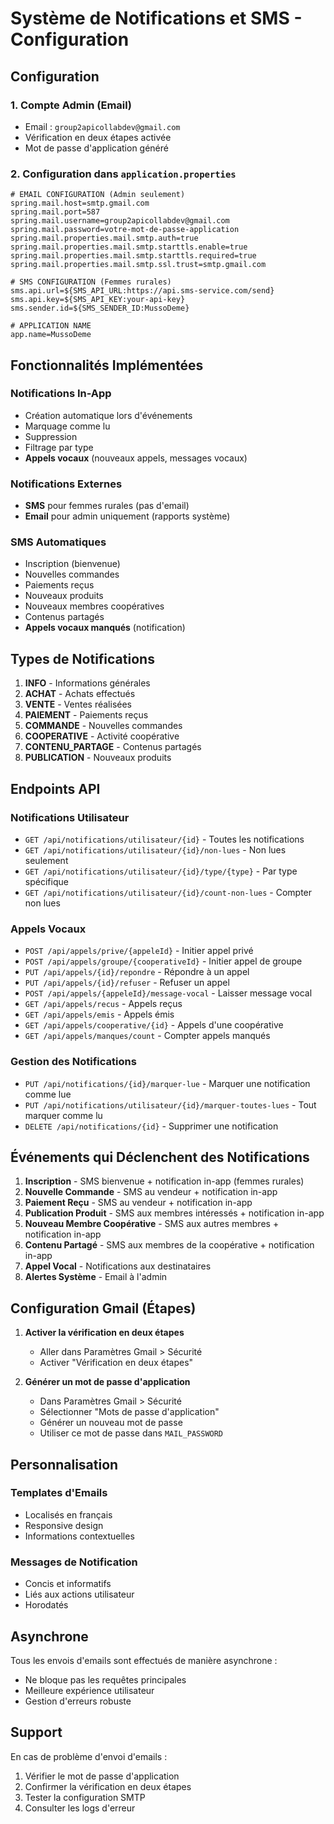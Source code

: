 #  Système de Notifications et SMS - Configuration

##  Configuration

### 1. Compte Admin (Email)
- Email : `group2apicollabdev@gmail.com`
- Vérification en deux étapes activée
- Mot de passe d'application généré

### 2. Configuration dans `application.properties`

```properties
# EMAIL CONFIGURATION (Admin seulement)
spring.mail.host=smtp.gmail.com
spring.mail.port=587
spring.mail.username=group2apicollabdev@gmail.com
spring.mail.password=votre-mot-de-passe-application
spring.mail.properties.mail.smtp.auth=true
spring.mail.properties.mail.smtp.starttls.enable=true
spring.mail.properties.mail.smtp.starttls.required=true
spring.mail.properties.mail.smtp.ssl.trust=smtp.gmail.com

# SMS CONFIGURATION (Femmes rurales)
sms.api.url=${SMS_API_URL:https://api.sms-service.com/send}
sms.api.key=${SMS_API_KEY:your-api-key}
sms.sender.id=${SMS_SENDER_ID:MussoDeme}

# APPLICATION NAME
app.name=MussoDeme
```

##  Fonctionnalités Implémentées

### Notifications In-App
- Création automatique lors d'événements
- Marquage comme lu
- Suppression
- Filtrage par type
- **Appels vocaux** (nouveaux appels, messages vocaux)

### Notifications Externes
- **SMS** pour femmes rurales (pas d'email)
- **Email** pour admin uniquement (rapports système)

### SMS Automatiques
- Inscription (bienvenue)
- Nouvelles commandes
- Paiements reçus
- Nouveaux produits
- Nouveaux membres coopératives
- Contenus partagés
- **Appels vocaux manqués** (notification)

##  Types de Notifications

1. **INFO** - Informations générales
2. **ACHAT** - Achats effectués
3. **VENTE** - Ventes réalisées
4. **PAIEMENT** - Paiements reçus
5. **COMMANDE** - Nouvelles commandes
6. **COOPERATIVE** - Activité coopérative
7. **CONTENU_PARTAGE** - Contenus partagés
8. **PUBLICATION** - Nouveaux produits

##  Endpoints API

### Notifications Utilisateur
- `GET /api/notifications/utilisateur/{id}` - Toutes les notifications
- `GET /api/notifications/utilisateur/{id}/non-lues` - Non lues seulement
- `GET /api/notifications/utilisateur/{id}/type/{type}` - Par type spécifique
- `GET /api/notifications/utilisateur/{id}/count-non-lues` - Compter non lues

### Appels Vocaux
- `POST /api/appels/prive/{appeleId}` - Initier appel privé
- `POST /api/appels/groupe/{cooperativeId}` - Initier appel de groupe
- `PUT /api/appels/{id}/repondre` - Répondre à un appel
- `PUT /api/appels/{id}/refuser` - Refuser un appel
- `POST /api/appels/{appeleId}/message-vocal` - Laisser message vocal
- `GET /api/appels/recus` - Appels reçus
- `GET /api/appels/emis` - Appels émis
- `GET /api/appels/cooperative/{id}` - Appels d'une coopérative
- `GET /api/appels/manques/count` - Compter appels manqués

### Gestion des Notifications
- `PUT /api/notifications/{id}/marquer-lue` - Marquer une notification comme lue
- `PUT /api/notifications/utilisateur/{id}/marquer-toutes-lues` - Tout marquer comme lu
- `DELETE /api/notifications/{id}` - Supprimer une notification

##  Événements qui Déclenchent des Notifications

1. **Inscription** - SMS bienvenue + notification in-app (femmes rurales)
2. **Nouvelle Commande** - SMS au vendeur + notification in-app
3. **Paiement Reçu** - SMS au vendeur + notification in-app
4. **Publication Produit** - SMS aux membres intéressés + notification in-app
5. **Nouveau Membre Coopérative** - SMS aux autres membres + notification in-app
6. **Contenu Partagé** - SMS aux membres de la coopérative + notification in-app
7. **Appel Vocal** - Notifications aux destinataires
8. **Alertes Système** - Email à l'admin

##  Configuration Gmail (Étapes)

1. **Activer la vérification en deux étapes**
   - Aller dans Paramètres Gmail > Sécurité
   - Activer "Vérification en deux étapes"

2. **Générer un mot de passe d'application**
   - Dans Paramètres Gmail > Sécurité
   - Sélectionner "Mots de passe d'application"
   - Générer un nouveau mot de passe
   - Utiliser ce mot de passe dans `MAIL_PASSWORD`

##  Personnalisation

### Templates d'Emails
- Localisés en français
- Responsive design
- Informations contextuelles

### Messages de Notification
- Concis et informatifs
- Liés aux actions utilisateur
- Horodatés

##  Asynchrone

Tous les envois d'emails sont effectués de manière asynchrone :
- Ne bloque pas les requêtes principales
- Meilleure expérience utilisateur
- Gestion d'erreurs robuste

##  Support

En cas de problème d'envoi d'emails :
1. Vérifier le mot de passe d'application
2. Confirmer la vérification en deux étapes
3. Tester la configuration SMTP
4. Consulter les logs d'erreur